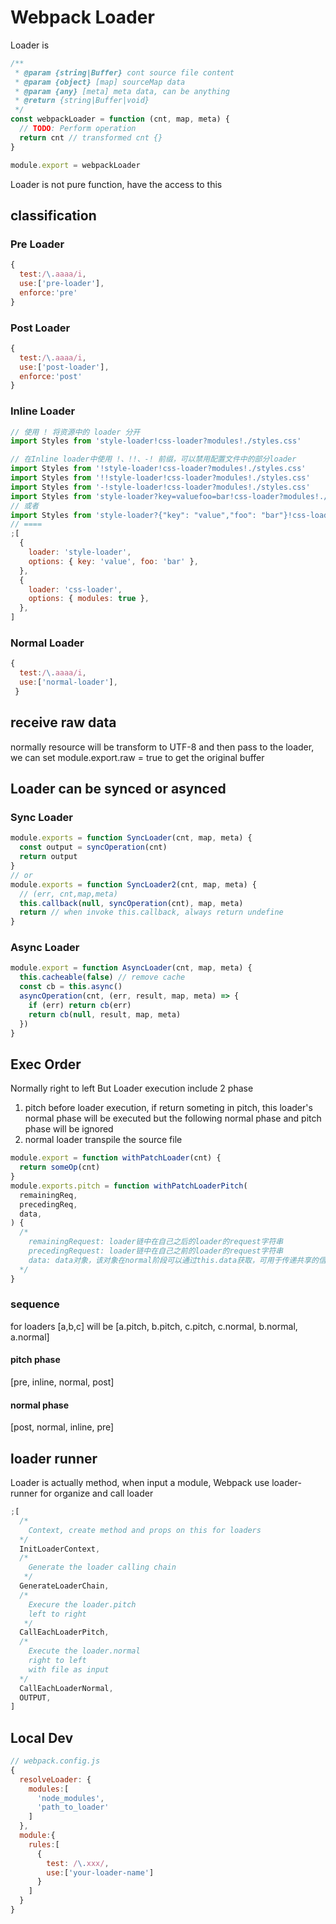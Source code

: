 # Webpack Loader

Loader is

```js
/**
 * @param {string|Buffer} cont source file content
 * @param {object} [map] sourceMap data
 * @param {any} [meta] meta data, can be anything
 * @return {string|Buffer|void}
 */
const webpackLoader = function (cnt, map, meta) {
  // TODO: Perform operation
  return cnt // transformed cnt {}
}

module.export = webpackLoader
```

Loader is not pure function, have the access to this

## classification

### Pre Loader

```js
{
  test:/\.aaaa/i,
  use:['pre-loader'],
  enforce:'pre'
}
```

### Post Loader

```js
{
  test:/\.aaaa/i,
  use:['post-loader'],
  enforce:'post'
}
```

### Inline Loader

```js
// 使用 ! 将资源中的 loader 分开
import Styles from 'style-loader!css-loader?modules!./styles.css'

// 在Inline loader中使用 !、!!、-! 前缀，可以禁用配置文件中的部分loader
import Styles from '!style-loader!css-loader?modules!./styles.css'
import Styles from '!!style-loader!css-loader?modules!./styles.css'
import Styles from '-!style-loader!css-loader?modules!./styles.css'
import Styles from 'style-loader?key=valuefoo=bar!css-loader?modules!./styles.css'
// 或者
import Styles from 'style-loader?{"key": "value","foo": "bar"}!css-loader?modules!./styles.css'
// ====
;[
  {
    loader: 'style-loader',
    options: { key: 'value', foo: 'bar' },
  },
  {
    loader: 'css-loader',
    options: { modules: true },
  },
]
```

### Normal Loader

```js
{
  test:/\.aaaa/i,
  use:['normal-loader'],
 }
```

## receive raw data

normally resource will be transform to UTF-8 and then pass to the loader, we can set module.export.raw = true to get the original buffer

## Loader can be synced or asynced

### Sync Loader

```js
module.exports = function SyncLoader(cnt, map, meta) {
  const output = syncOperation(cnt)
  return output
}
// or
module.exports = function SyncLoader2(cnt, map, meta) {
  // (err, cnt,map,meta)
  this.callback(null, syncOperation(cnt), map, meta)
  return // when invoke this.callback, always return undefine
}
```

### Async Loader

```js
module.export = function AsyncLoader(cnt, map, meta) {
  this.cacheable(false) // remove cache
  const cb = this.async()
  asyncOperation(cnt, (err, result, map, meta) => {
    if (err) return cb(err)
    return cb(null, result, map, meta)
  })
}
```

## Exec Order

Normally right to left
But Loader execution include 2 phase

1. pitch
   before loader execution, if return someting in pitch, this loader's normal phase will be executed but the following normal phase and pitch phase will be ignored
2. normal
   loader transpile the source file

```js
module.export = function withPatchLoader(cnt) {
  return someOp(cnt)
}
module.exports.pitch = function withPatchLoaderPitch(
  remainingReq,
  precedingReq,
  data,
) {
  /*
    remainingRequest: loader链中在自己之后的loader的request字符串
    precedingRequest: loader链中在自己之前的loader的request字符串
    data: data对象，该对象在normal阶段可以通过this.data获取，可用于传递共享的信息
  */
}
```

### sequence

for loaders [a,b,c]
will be
[a.pitch, b.pitch, c.pitch, c.normal, b.normal, a.normal]

#### pitch phase

[pre, inline, normal, post]

#### normal phase

[post, normal, inline, pre]

## loader runner

Loader is actually method, when input a module, Webpack use loader-runner for organize and call loader

```js
;[
  /* 
    Context, create method and props on this for loaders 
  */
  InitLoaderContext,
  /*
    Generate the loader calling chain
   */
  GenerateLoaderChain,
  /*
    Execure the loader.pitch
    left to right
   */
  CallEachLoaderPitch,
  /*
    Execute the loader.normal
    right to left
    with file as input
  */
  CallEachLoaderNormal,
  OUTPUT,
]
```

## Local Dev

```js
// webpack.config.js
{
  resolveLoader: {
    modules:[
      'node_modules',
      'path_to_loader'
    ]
  },
  module:{
    rules:[
      {
        test: /\.xxx/,
        use:['your-loader-name']
      }
    ]
  }
}
```
